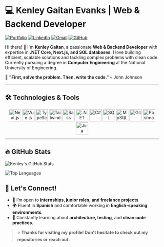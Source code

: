 # 💻 Kenley Gaitan Evanks | Web & Backend Developer  

[![Portfolio](https://img.shields.io/badge/Portfolio-%23000000.svg?style=for-the-badge&logo=react&logoColor=white)](https://kenley-gaitan-portfolio.netlify.app/)
[![LinkedIn](https://img.shields.io/badge/LinkedIn-0077B5?style=for-the-badge&logo=linkedin&logoColor=white)](https://www.linkedin.com/in/kenley-gaitan-evanks-0a2739363/)
[![Gmail](https://img.shields.io/badge/Gmail-D14836?style=for-the-badge&logo=gmail&logoColor=white)](mailto:kenleyjos619@gmail.com)
[![GitHub](https://img.shields.io/badge/GitHub-100000?style=for-the-badge&logo=github&logoColor=white)](https://github.com/Gaitan19)

Hi there! 👋 I'm **Kenley Gaitan**, a passionate **Web & Backend Developer** with expertise in **.NET Core, Next.js, and SQL databases**. I love building efficient, scalable solutions and tackling complex problems with clean code. Currently pursuing a degree in **Computer Engineering** at the National University of Engineering.  

🔹 **"First, solve the problem. Then, write the code."** – John Johnson  

---

## 🛠️ Technologies & Tools  

<p align="center">
  <!-- Frontend -->
  <img src="https://cdn.jsdelivr.net/gh/devicons/devicon/icons/nextjs/nextjs-original.svg" height="40" alt="Next.js" />
  <img src="https://cdn.jsdelivr.net/gh/devicons/devicon/icons/vuejs/vuejs-original.svg" height="40" alt="Vue.js" />
  <img src="https://cdn.jsdelivr.net/gh/devicons/devicon/icons/typescript/typescript-original.svg" height="40" alt="TypeScript" />
  <img src="https://cdn.jsdelivr.net/gh/devicons/devicon/icons/tailwindcss/tailwindcss-plain.svg" height="40" alt="Tailwind CSS" />
  <img src="https://cdn.jsdelivr.net/gh/devicons/devicon/icons/sass/sass-original.svg" height="40" alt="Sass" />

  <!-- Backend -->
  <img src="https://cdn.jsdelivr.net/gh/devicons/devicon/icons/dot-net/dot-net-original.svg" height="40" alt=".NET" />
  <img src="https://cdn.jsdelivr.net/gh/devicons/devicon/icons/csharp/csharp-original.svg" height="40" alt="C#" />

  <!-- Databases -->
  <img src="https://cdn.jsdelivr.net/gh/devicons/devicon/icons/microsoftsqlserver/microsoftsqlserver-plain.svg" height="40" alt="SQL Server" />
  <img src="https://cdn.jsdelivr.net/gh/devicons/devicon/icons/mysql/mysql-original.svg" height="40" alt="MySQL" />

  <!-- Tools & DevOps -->
  <img src="https://cdn.jsdelivr.net/gh/devicons/devicon/icons/git/git-original.svg" height="40" alt="Git" />
  <img src="https://cdn.jsdelivr.net/gh/devicons/devicon/icons/postman/postman-icon.svg" height="40" alt="Postman" />
  <img src="https://cdn.jsdelivr.net/gh/devicons/devicon/icons/jira/jira-original.svg" height="40" alt="Jira" />
</p>

---

## 🔥 GitHub Stats  

![Kenley's GitHub Stats](https://github-readme-stats.vercel.app/api?username=Gaitan19&show_icons=true&theme=radical&hide_border=true)  

![Top Languages](https://github-readme-stats.vercel.app/api/top-langs/?username=Gaitan19&layout=compact&theme=radical&hide_border=true)



## 🧭 Let's Connect!

- 💼 I’m open to **internships, junior roles, and freelance projects**.
- 🌍 Fluent in **Spanish** and comfortable working in **English-speaking environments**.
- 🧠 Constantly learning about **architecture, testing**, and **clean code practices**.

> ⭐ **Thanks for visiting my profile! Don’t hesitate to check out my repositories or reach out.**  
